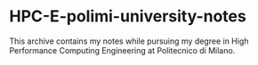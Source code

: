# HPC-E-polimi-university-notes
This archive contains my notes while pursuing my degree in High Performance Computing Engineering at Politecnico di Milano.
